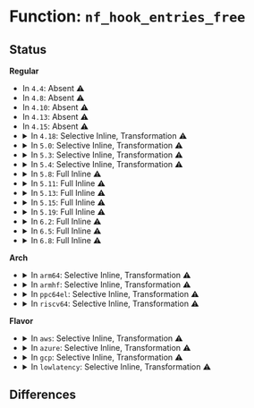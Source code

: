 # Function: <code>nf_hook_entries_free</code>

## Status
<b>Regular</b>
<ul>
<li>
In <code>4.4</code>: Absent ⚠️
</li>
<li>
In <code>4.8</code>: Absent ⚠️
</li>
<li>
In <code>4.10</code>: Absent ⚠️
</li>
<li>
In <code>4.13</code>: Absent ⚠️
</li>
<li>
In <code>4.15</code>: Absent ⚠️
</li>
<li>
<details>
<summary>In <code>4.18</code>: Selective Inline, Transformation ⚠️</summary>

**Collision:** Unique Static

**Inline:** Selective

**Transformation:** True

**Instances:**

```
In net/netfilter/core.c (ffffffff818e0041)
Location: net/netfilter/core.c:74
Inline: True
Inline callers:
  - net/netfilter/core.c:nf_hook_entries_delete_raw
  - net/netfilter/core.c:__nf_unregister_net_hook
  - net/netfilter/core.c:__nf_register_net_hook
Direct callers:
  - net/netfilter/core.c:nf_hook_entries_delete_raw
  - net/netfilter/core.c:__nf_unregister_net_hook
  - net/netfilter/core.c:__nf_register_net_hook
```
**Symbols:**

```
ffffffff818dfe40-ffffffff818dfe70: nf_hook_entries_free.part.8 (STB_LOCAL)
```
</details>
</li>
<li>
<details>
<summary>In <code>5.0</code>: Selective Inline, Transformation ⚠️</summary>

**Collision:** Unique Static

**Inline:** Selective

**Transformation:** True

**Instances:**

```
In net/netfilter/core.c (ffffffff8190ca51)
Location: net/netfilter/core.c:74
Inline: True
Inline callers:
  - net/netfilter/core.c:nf_hook_entries_delete_raw
  - net/netfilter/core.c:__nf_unregister_net_hook
  - net/netfilter/core.c:__nf_register_net_hook
Direct callers:
  - net/netfilter/core.c:nf_hook_entries_delete_raw
  - net/netfilter/core.c:__nf_unregister_net_hook
  - net/netfilter/core.c:__nf_register_net_hook
```
**Symbols:**

```
ffffffff8190c9b0-ffffffff8190c9e0: nf_hook_entries_free.part.8 (STB_LOCAL)
```
</details>
</li>
<li>
<details>
<summary>In <code>5.3</code>: Selective Inline, Transformation ⚠️</summary>

**Collision:** Unique Static

**Inline:** Selective

**Transformation:** True

**Instances:**

```
In net/netfilter/core.c (ffffffff8196e578)
Location: net/netfilter/core.c:75
Inline: True
Inline callers:
  - net/netfilter/core.c:nf_hook_entries_delete_raw
  - net/netfilter/core.c:__nf_unregister_net_hook
  - net/netfilter/core.c:__nf_register_net_hook
Direct callers:
  - net/netfilter/core.c:nf_hook_entries_delete_raw
  - net/netfilter/core.c:__nf_unregister_net_hook
  - net/netfilter/core.c:__nf_register_net_hook
```
**Symbols:**

```
ffffffff8196e4f0-ffffffff8196e520: nf_hook_entries_free.part.0 (STB_LOCAL)
```
</details>
</li>
<li>
<details>
<summary>In <code>5.4</code>: Selective Inline, Transformation ⚠️</summary>

**Collision:** Unique Static

**Inline:** Selective

**Transformation:** True

**Instances:**

```
In net/netfilter/core.c (ffffffff819a4fb8)
Location: net/netfilter/core.c:75
Inline: True
Inline callers:
  - net/netfilter/core.c:nf_hook_entries_delete_raw
  - net/netfilter/core.c:__nf_unregister_net_hook
  - net/netfilter/core.c:__nf_register_net_hook
Direct callers:
  - net/netfilter/core.c:nf_hook_entries_delete_raw
  - net/netfilter/core.c:__nf_unregister_net_hook
  - net/netfilter/core.c:__nf_register_net_hook
```
**Symbols:**

```
ffffffff819a4f30-ffffffff819a4f60: nf_hook_entries_free.part.0 (STB_LOCAL)
```
</details>
</li>
<li>
<details>
<summary>In <code>5.8</code>: Full Inline ⚠️</summary>

**Collision:** Unique Static

**Inline:** Full

**Transformation:** False

**Instances:**

```
In net/netfilter/core.c (ffffffff81a8e6a3)
Location: net/netfilter/core.c:75
Inline: True
Inline callers:
  - net/netfilter/core.c:nf_hook_entries_delete_raw
  - net/netfilter/core.c:nf_hook_entries_delete_raw
  - net/netfilter/core.c:__nf_unregister_net_hook
  - net/netfilter/core.c:__nf_unregister_net_hook
  - net/netfilter/core.c:__nf_register_net_hook
  - net/netfilter/core.c:__nf_register_net_hook
```
</details>
</li>
<li>
<details>
<summary>In <code>5.11</code>: Full Inline ⚠️</summary>

**Collision:** Unique Static

**Inline:** Full

**Transformation:** False

**Instances:**

```
In net/netfilter/core.c (ffffffff81a98483)
Location: net/netfilter/core.c:75
Inline: True
Inline callers:
  - net/netfilter/core.c:nf_hook_entries_delete_raw
  - net/netfilter/core.c:nf_hook_entries_delete_raw
  - net/netfilter/core.c:__nf_unregister_net_hook
  - net/netfilter/core.c:__nf_unregister_net_hook
  - net/netfilter/core.c:__nf_register_net_hook
  - net/netfilter/core.c:__nf_register_net_hook
```
</details>
</li>
<li>
<details>
<summary>In <code>5.13</code>: Full Inline ⚠️</summary>

**Collision:** Unique Static

**Inline:** Full

**Transformation:** False

**Instances:**

```
In net/netfilter/core.c (ffffffff81a837d3)
Location: net/netfilter/core.c:75
Inline: True
Inline callers:
  - net/netfilter/core.c:nf_hook_entries_delete_raw
  - net/netfilter/core.c:nf_hook_entries_delete_raw
  - net/netfilter/core.c:__nf_unregister_net_hook
  - net/netfilter/core.c:__nf_unregister_net_hook
  - net/netfilter/core.c:__nf_register_net_hook
  - net/netfilter/core.c:__nf_register_net_hook
```
</details>
</li>
<li>
<details>
<summary>In <code>5.15</code>: Full Inline ⚠️</summary>

**Collision:** Unique Static

**Inline:** Full

**Transformation:** False

**Instances:**

```
In net/netfilter/core.c (ffffffff81b3d443)
Location: net/netfilter/core.c:75
Inline: True
Inline callers:
  - net/netfilter/core.c:nf_hook_entries_delete_raw
  - net/netfilter/core.c:nf_hook_entries_delete_raw
  - net/netfilter/core.c:__nf_unregister_net_hook
  - net/netfilter/core.c:__nf_unregister_net_hook
  - net/netfilter/core.c:__nf_register_net_hook
  - net/netfilter/core.c:__nf_register_net_hook
  - net/netfilter/core.c:nf_hook_entries_insert_raw
  - net/netfilter/core.c:nf_hook_entries_insert_raw
```
</details>
</li>
<li>
<details>
<summary>In <code>5.19</code>: Full Inline ⚠️</summary>

**Collision:** Unique Static

**Inline:** Full

**Transformation:** False

**Instances:**

```
In net/netfilter/core.c (ffffffff81cc99eb)
Location: net/netfilter/core.c:75
Inline: True
Inline callers:
  - net/netfilter/core.c:nf_hook_entries_delete_raw
  - net/netfilter/core.c:nf_hook_entries_delete_raw
  - net/netfilter/core.c:__nf_unregister_net_hook
  - net/netfilter/core.c:__nf_unregister_net_hook
  - net/netfilter/core.c:__nf_register_net_hook
  - net/netfilter/core.c:__nf_register_net_hook
  - net/netfilter/core.c:nf_hook_entries_insert_raw
  - net/netfilter/core.c:nf_hook_entries_insert_raw
```
</details>
</li>
<li>
<details>
<summary>In <code>6.2</code>: Full Inline ⚠️</summary>

**Collision:** Unique Static

**Inline:** Full

**Transformation:** False

**Instances:**

```
In net/netfilter/core.c (ffffffff81e895eb)
Location: net/netfilter/core.c:75
Inline: True
Inline callers:
  - net/netfilter/core.c:nf_hook_entries_delete_raw
  - net/netfilter/core.c:nf_hook_entries_delete_raw
  - net/netfilter/core.c:__nf_unregister_net_hook
  - net/netfilter/core.c:__nf_unregister_net_hook
  - net/netfilter/core.c:__nf_register_net_hook
  - net/netfilter/core.c:__nf_register_net_hook
  - net/netfilter/core.c:nf_hook_entries_insert_raw
  - net/netfilter/core.c:nf_hook_entries_insert_raw
```
</details>
</li>
<li>
<details>
<summary>In <code>6.5</code>: Full Inline ⚠️</summary>

**Collision:** Unique Static

**Inline:** Full

**Transformation:** False

**Instances:**

```
In net/netfilter/core.c (ffffffff81ee75db)
Location: net/netfilter/core.c:75
Inline: True
Inline callers:
  - net/netfilter/core.c:nf_hook_entries_delete_raw
  - net/netfilter/core.c:nf_hook_entries_delete_raw
  - net/netfilter/core.c:__nf_unregister_net_hook
  - net/netfilter/core.c:__nf_unregister_net_hook
  - net/netfilter/core.c:__nf_register_net_hook
  - net/netfilter/core.c:__nf_register_net_hook
  - net/netfilter/core.c:nf_hook_entries_insert_raw
  - net/netfilter/core.c:nf_hook_entries_insert_raw
```
</details>
</li>
<li>
<details>
<summary>In <code>6.8</code>: Full Inline ⚠️</summary>

**Collision:** Unique Static

**Inline:** Full

**Transformation:** False

**Instances:**

```
In net/netfilter/core.c (ffffffff81fab3eb)
Location: net/netfilter/core.c:75
Inline: True
Inline callers:
  - net/netfilter/core.c:nf_hook_entries_delete_raw
  - net/netfilter/core.c:nf_hook_entries_delete_raw
  - net/netfilter/core.c:__nf_unregister_net_hook
  - net/netfilter/core.c:__nf_unregister_net_hook
  - net/netfilter/core.c:__nf_register_net_hook
  - net/netfilter/core.c:__nf_register_net_hook
  - net/netfilter/core.c:nf_hook_entries_insert_raw
  - net/netfilter/core.c:nf_hook_entries_insert_raw
```
</details>
</li>
</ul>
<b>Arch</b>
<ul>
<li>
<details>
<summary>In <code>arm64</code>: Selective Inline, Transformation ⚠️</summary>

**Collision:** Unique Static

**Inline:** Selective

**Transformation:** True

**Instances:**

```
In net/netfilter/core.c (ffff800010c544a0)
Location: net/netfilter/core.c:75
Inline: True
Inline callers:
  - net/netfilter/core.c:nf_hook_entries_delete_raw
  - net/netfilter/core.c:__nf_unregister_net_hook
  - net/netfilter/core.c:__nf_register_net_hook
Direct callers:
  - net/netfilter/core.c:nf_hook_entries_delete_raw
  - net/netfilter/core.c:__nf_unregister_net_hook
  - net/netfilter/core.c:__nf_register_net_hook
```
**Symbols:**

```
ffff800010c543d0-ffff800010c54418: nf_hook_entries_free.part.0 (STB_LOCAL)
```
</details>
</li>
<li>
<details>
<summary>In <code>armhf</code>: Selective Inline, Transformation ⚠️</summary>

**Collision:** Unique Static

**Inline:** Selective

**Transformation:** True

**Instances:**

```
In net/netfilter/core.c (c0d641b0)
Location: net/netfilter/core.c:75
Inline: True
Inline callers:
  - net/netfilter/core.c:nf_hook_entries_delete_raw
  - net/netfilter/core.c:__nf_unregister_net_hook
  - net/netfilter/core.c:__nf_register_net_hook
Direct callers:
  - net/netfilter/core.c:nf_hook_entries_delete_raw
  - net/netfilter/core.c:__nf_unregister_net_hook
  - net/netfilter/core.c:__nf_register_net_hook
```
**Symbols:**

```
c0d640f0-c0d64130: nf_hook_entries_free.part.0 (STB_LOCAL)
```
</details>
</li>
<li>
<details>
<summary>In <code>ppc64el</code>: Selective Inline, Transformation ⚠️</summary>

**Collision:** Unique Static

**Inline:** Selective

**Transformation:** True

**Instances:**

```
In net/netfilter/core.c (c000000000d5427c)
Location: net/netfilter/core.c:75
Inline: True
Inline callers:
  - net/netfilter/core.c:nf_hook_entries_delete_raw
  - net/netfilter/core.c:__nf_unregister_net_hook
  - net/netfilter/core.c:__nf_register_net_hook
  - net/netfilter/core.c:nf_hook_entries_insert_raw
Direct callers:
  - net/netfilter/core.c:nf_hook_entries_delete_raw
  - net/netfilter/core.c:__nf_unregister_net_hook
  - net/netfilter/core.c:__nf_register_net_hook
  - net/netfilter/core.c:nf_hook_entries_insert_raw
```
**Symbols:**

```
c000000000d540a0-c000000000d540fc: nf_hook_entries_free.part.0 (STB_LOCAL)
```
</details>
</li>
<li>
<details>
<summary>In <code>riscv64</code>: Selective Inline, Transformation ⚠️</summary>

**Collision:** Unique Static

**Inline:** Selective

**Transformation:** True

**Instances:**

```
In net/netfilter/core.c (ffffffe0007beb82)
Location: net/netfilter/core.c:75
Inline: True
Inline callers:
  - net/netfilter/core.c:nf_hook_entries_delete_raw
  - net/netfilter/core.c:__nf_unregister_net_hook
  - net/netfilter/core.c:__nf_register_net_hook
Direct callers:
  - net/netfilter/core.c:nf_hook_entries_delete_raw
  - net/netfilter/core.c:__nf_unregister_net_hook
  - net/netfilter/core.c:__nf_register_net_hook
```
**Symbols:**

```
ffffffe0007beaca-ffffffe0007beb0e: nf_hook_entries_free.part.0 (STB_LOCAL)
```
</details>
</li>
</ul>
<b>Flavor</b>
<ul>
<li>
<details>
<summary>In <code>aws</code>: Selective Inline, Transformation ⚠️</summary>

**Collision:** Unique Static

**Inline:** Selective

**Transformation:** True

**Instances:**

```
In net/netfilter/core.c (ffffffff81944e28)
Location: net/netfilter/core.c:75
Inline: True
Inline callers:
  - net/netfilter/core.c:nf_hook_entries_delete_raw
  - net/netfilter/core.c:__nf_unregister_net_hook
  - net/netfilter/core.c:__nf_register_net_hook
Direct callers:
  - net/netfilter/core.c:nf_hook_entries_delete_raw
  - net/netfilter/core.c:__nf_unregister_net_hook
  - net/netfilter/core.c:__nf_register_net_hook
```
**Symbols:**

```
ffffffff81944da0-ffffffff81944dd0: nf_hook_entries_free.part.0 (STB_LOCAL)
```
</details>
</li>
<li>
<details>
<summary>In <code>azure</code>: Selective Inline, Transformation ⚠️</summary>

**Collision:** Unique Static

**Inline:** Selective

**Transformation:** True

**Instances:**

```
In net/netfilter/core.c (ffffffff818fe918)
Location: net/netfilter/core.c:75
Inline: True
Inline callers:
  - net/netfilter/core.c:nf_hook_entries_delete_raw
  - net/netfilter/core.c:__nf_unregister_net_hook
  - net/netfilter/core.c:__nf_register_net_hook
Direct callers:
  - net/netfilter/core.c:nf_hook_entries_delete_raw
  - net/netfilter/core.c:__nf_unregister_net_hook
  - net/netfilter/core.c:__nf_register_net_hook
```
**Symbols:**

```
ffffffff818fe890-ffffffff818fe8c0: nf_hook_entries_free.part.0 (STB_LOCAL)
```
</details>
</li>
<li>
<details>
<summary>In <code>gcp</code>: Selective Inline, Transformation ⚠️</summary>

**Collision:** Unique Static

**Inline:** Selective

**Transformation:** True

**Instances:**

```
In net/netfilter/core.c (ffffffff81995fb8)
Location: net/netfilter/core.c:75
Inline: True
Inline callers:
  - net/netfilter/core.c:nf_hook_entries_delete_raw
  - net/netfilter/core.c:__nf_unregister_net_hook
  - net/netfilter/core.c:__nf_register_net_hook
Direct callers:
  - net/netfilter/core.c:nf_hook_entries_delete_raw
  - net/netfilter/core.c:__nf_unregister_net_hook
  - net/netfilter/core.c:__nf_register_net_hook
```
**Symbols:**

```
ffffffff81995f30-ffffffff81995f60: nf_hook_entries_free.part.0 (STB_LOCAL)
```
</details>
</li>
<li>
<details>
<summary>In <code>lowlatency</code>: Selective Inline, Transformation ⚠️</summary>

**Collision:** Unique Static

**Inline:** Selective

**Transformation:** True

**Instances:**

```
In net/netfilter/core.c (ffffffff819b8b88)
Location: net/netfilter/core.c:75
Inline: True
Inline callers:
  - net/netfilter/core.c:nf_hook_entries_delete_raw
  - net/netfilter/core.c:__nf_unregister_net_hook
  - net/netfilter/core.c:__nf_register_net_hook
Direct callers:
  - net/netfilter/core.c:nf_hook_entries_delete_raw
  - net/netfilter/core.c:__nf_unregister_net_hook
  - net/netfilter/core.c:__nf_register_net_hook
```
**Symbols:**

```
ffffffff819b8b00-ffffffff819b8b30: nf_hook_entries_free.part.0 (STB_LOCAL)
```
</details>
</li>
</ul>

## Differences
